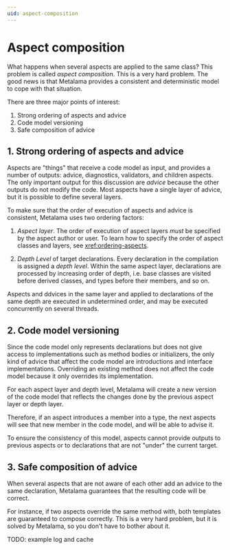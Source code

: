 ```yaml
---
uid: aspect-composition
---
```


# Aspect composition

What happens when several aspects are applied to the same class? This problem is called _aspect composition_. This is a very hard problem. The good news is that Metalama provides a consistent and deterministic model to cope with that situation. 

There are three major points of interest:

1. Strong ordering of aspects and advice
2. Code model versioning
3. Safe composition of advice


## 1. Strong ordering of aspects and advice

Aspects are "things" that receive a code model as input, and provides a number of outputs: advice, diagnostics, validators, and children aspects. The only important output for this discussion are _advice_ because the other outputs do not modify the code. Most aspects have a single layer of advice, but it is possible to define several layers.

To make sure that the order of execution of aspects and advice is consistent, Metalama uses two ordering factors:

1. _Aspect layer_. The order of execution of aspect layers _must_ be specified by the aspect author or user. To learn how to specify the order of aspect classes and layers, see <xref:ordering-aspects>. 
   
2. _Depth Level_ of target declarations. Every declaration in the compilation is assigned a _depth level_. Within the same aspect layer, declarations are processed by increasing order of depth, i.e. base classes are visited before derived classes, and types before their members, and so on.

Aspects and ddvices in the same layer and applied to declarations of the same depth are executed in undetermined order, and may be executed concurrently on several threads.


## 2. Code model versioning

Since the code model only represents declarations but does not give access to implementations such as method bodies or initializers, the only kind of advice that affect the code model are introductions and interface implementations. Overriding an existing method does not affect the code model because it only overrides its implementation.

For each aspect layer and depth level, Metalama will create a new version of the code model that reflects the changes done by the previous aspect layer or depth layer.

Therefore, if an aspect introduces a member into a type, the next aspects will see that new member in the code model, and will be able to advise it.

To ensure the consistency of this model, aspects cannot provide outputs to previous aspects or to declarations that are not "under" the current target.

## 3. Safe composition of advice

When several aspects that are not aware of each other add an advice to the same declaration, Metalama guarantees that the resulting code will be correct. 

For instance, if two aspects override the same method with, both templates are guaranteed to compose correctly. This is a very hard problem, but it is solved by Metalama, so you don't have to bother about it.

TODO: example log and cache

